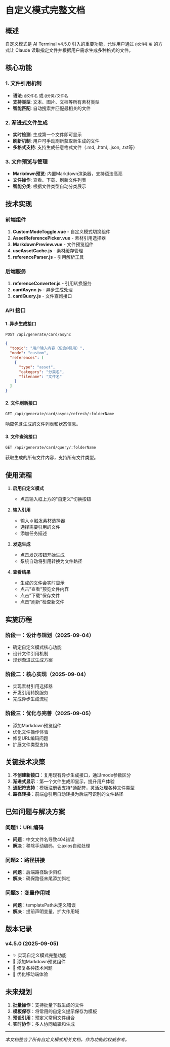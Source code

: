 # 自定义模式完整文档

## 概述

自定义模式是 AI Terminal v4.5.0 引入的重要功能，允许用户通过 `@文件引用` 的方式让 Claude 读取指定文件并根据用户需求生成多种格式的文件。

## 核心功能

### 1. 文件引用机制
- **语法**: `@文件名` 或 `@分类/文件名`
- **支持类型**: 文本、图片、文档等所有素材类型
- **智能匹配**: 自动搜索并匹配最相关的文件

### 2. 渐进式文件生成
- **实时检测**: 生成第一个文件即可显示
- **刷新机制**: 用户可手动刷新获取新生成的文件
- **多格式支持**: 支持生成任意格式文件（.md, .html, .json, .txt等）

### 3. 文件预览与管理
- **Markdown预览**: 内置Markdown渲染器，支持语法高亮
- **文件操作**: 查看、下载、刷新文件列表
- **智能分类**: 根据文件类型自动分类展示

## 技术实现

### 前端组件
1. **CustomModeToggle.vue** - 自定义模式切换组件
2. **AssetReferencePicker.vue** - 素材引用选择器
3. **MarkdownPreview.vue** - 文件预览组件
4. **useAssetCache.js** - 素材缓存管理
5. **referenceParser.js** - 引用解析工具

### 后端服务
1. **referenceConverter.js** - 引用转换服务
2. **cardAsync.js** - 异步生成处理
3. **cardQuery.js** - 文件查询接口

### API 接口

#### 1. 异步生成接口
```http
POST /api/generate/card/async
```
```json
{
  "topic": "用户输入内容（包含@引用）",
  "mode": "custom",
  "references": [
    {
      "type": "asset",
      "category": "分类名",
      "filename": "文件名"
    }
  ]
}
```

#### 2. 文件刷新接口
```http
GET /api/generate/card/async/refresh/:folderName
```
响应包含生成的文件列表和状态信息。

#### 3. 文件查询接口
```http
GET /api/generate/card/query/:folderName
```
获取生成的所有文件内容，支持所有文件类型。

## 使用流程

1. **启用自定义模式**
   - 点击输入框上方的"自定义"切换按钮

2. **输入引用**
   - 输入 `@` 触发素材选择器
   - 选择需要引用的文件
   - 添加任务描述

3. **发送生成**
   - 点击发送按钮开始生成
   - 系统自动将引用转换为文件路径

4. **查看结果**
   - 生成的文件会实时显示
   - 点击"查看"预览文件内容
   - 点击"下载"保存文件
   - 点击"刷新"检查新文件

## 实施历程

### 阶段一：设计与规划（2025-09-04）
- 确定自定义模式核心功能
- 设计文件引用机制
- 规划渐进式生成方案

### 阶段二：核心实现（2025-09-04）
- 实现素材引用选择器
- 开发引用转换服务
- 完成异步生成流程

### 阶段三：优化与完善（2025-09-05）
- 添加Markdown预览组件
- 优化文件操作体验
- 修复URL编码问题
- 扩展文件类型支持

## 关键技术决策

1. **不创建新接口**：复用现有异步生成接口，通过mode参数区分
2. **渐进式显示**：第一个文件生成即显示，提升用户体验
3. **通配符支持**：模板注册表支持*通配符，灵活处理各种文件类型
4. **路径转换**：前端@引用自动转换为后端可识别的文件路径

## 已知问题与解决方案

### 问题1：URL编码
- **问题**：中文文件名导致404错误
- **解决**：移除手动编码，让axios自动处理

### 问题2：路径拼接
- **问题**：后端路径缺少斜杠
- **解决**：确保路径末尾添加斜杠

### 问题3：变量作用域
- **问题**：templatePath未定义错误
- **解决**：提前声明变量，扩大作用域

## 版本记录

### v4.5.0 (2025-09-05)
- ✨ 实现自定义模式完整功能
- 📄 添加Markdown预览组件
- 🔧 修复各种技术问题
- 📱 优化移动端体验

## 未来规划

1. **批量操作**：支持批量下载生成的文件
2. **模板保存**：将常用的自定义提示保存为模板
3. **预设引用**：预定义常用文件组合
4. **实时协作**：多人协同编辑和生成

---

*本文档整合了所有自定义模式相关文档，作为功能的权威参考。*